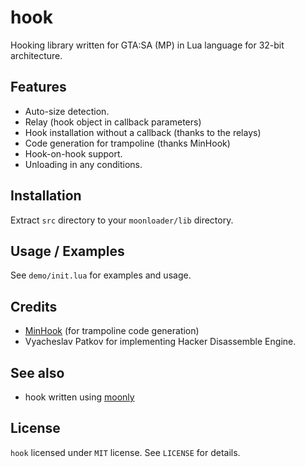 # hook

Hooking library written for GTA:SA (MP) in Lua language for 32-bit architecture.

## Features

* Auto-size detection.
* Relay (hook object in callback parameters)
* Hook installation without a callback (thanks to the relays)
* Code generation for trampoline (thanks MinHook)
* Hook-on-hook support.
* Unloading in any conditions.

## Installation

Extract `src` directory to your `moonloader/lib` directory.

## Usage / Examples

See `demo/init.lua` for examples and usage.

## Credits

* [MinHook](https://github.com/TsudaKageyu/minhook) (for trampoline code generation)
* Vyacheslav Patkov for implementing Hacker Disassemble Engine.

## See also

* hook written using [moonly](https://github.com/themusaigen/moonly)

## License

`hook` licensed under `MIT` license. See `LICENSE` for details.